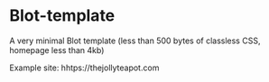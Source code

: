 # Blot-template
 A very minimal Blot template (less than 500 bytes of classless CSS, homepage less than 4kb) 

 Example site: hhtps://thejollyteapot.com
